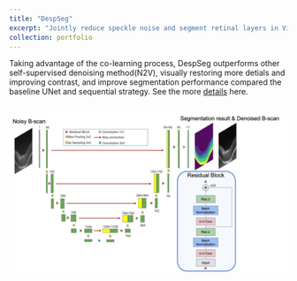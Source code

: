 ```yaml
---
title: "DespSeg"
excerpt: "Jointly reduce speckle noise and segment retinal layers in Vis-OCT images<br/><img src='/portfolio/Archi.jpg'>"
collection: portfolio
---
```


Taking advantage of the co-learning process, DespSeg outperforms other self-supervised denoising method(N2V), visually restoring more detials and improving contrast, and improve segmentation performance compared the baseline UNet and sequential strategy. See the more [details]("https://academicpages.github.io/files/paper3.pdf") here. 

<br/><img src='/portfolio/Archi.jpg'>

